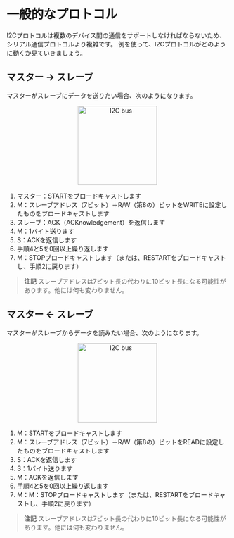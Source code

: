 <!-- # General protocol -->

# 一般的なプロトコル

<!-- 
The I2C protocol is more elaborated than the serial communication protocol because it has to support
communication between several devices. Let's see how it works using examples:
 -->

I2Cプロトコルは複数のデバイス間の通信をサポートしなければならないため、シリアル通信プロトコルより複雑です。
例を使って、I2Cプロトコルがどのように動くか見ていきましょう。

<!-- ## Master -> Slave -->

## マスター -> スレーブ

<!-- If the master wants to send data to the slave: -->

マスターがスレーブにデータを送りたい場合、次のようになります。

<p align="center">
  <img height=180 title="I2C bus" src="https://upload.wikimedia.org/wikipedia/commons/3/3e/I2C.svg">
</p>

<!-- 
1. Master: Broadcast START
2. M: Broadcast slave address (7 bits) + the R/W (8th) bit set to WRITE
3. Slave: Responds ACK (ACKnowledgement)
4. M: Send one byte
5. S: Responds ACK
6. Repeat steps 4 and 5 zero or more times
7. M: Broadcast STOP OR (broadcast RESTART and go back to (2))
 -->

1. マスター：STARTをブロードキャストします
2. M：スレーブアドレス（7ビット）＋R/W（第8の）ビットをWRITEに設定したものをブロードキャストします
3. スレーブ：ACK（ACKnowledgement）を返信します
4. M：1バイト送ります
5. S：ACKを返信します
6. 手順4と5を0回以上繰り返します
7. M：STOPブロードキャストします（または、RESTARTをブロードキャストし、手順2に戻ります）

<!-- 
> **NOTE** The slave address could have been 10 bits instead of 7 bits long. Nothing else would have
> changed.
 -->

> **注記** スレーブアドレスは7ビット長の代わりに10ビット長になる可能性があります。他には何も変わりません。

<!-- ## Master <- Slave -->

## マスター <- スレーブ

<!-- If the master wants to read data from the slave: -->

マスターがスレーブからデータを読みたい場合、次のようになります。

<p align="center">
<img height=180 title="I2C bus" src="https://upload.wikimedia.org/wikipedia/commons/3/3e/I2C.svg">
</p>

<!-- 
1. M: Broadcast START
2. M: Broadcast slave address (7 bits) + the R/W (8th) bit set to READ
3. S: Responds with ACK
4. S: Send byte
5. M: Responds with ACK
6. Repeat steps 4 and 5 zero or more times
7. M: Broadcast STOP OR (broadcast RESTART and go back to (2))
 -->

1. M：STARTをブロードキャストします
2. M：スレーブアドレス（7ビット）＋R/W（第8の）ビットをREADに設定したものをブロードキャストします
3. S：ACKを返信します
4. S：1バイト送ります
5. M：ACKを返信します
6. 手順4と5を0回以上繰り返します
7. M：M：STOPブロードキャストします（または、RESTARTをブロードキャストし、手順2に戻ります）

<!-- 
> **NOTE** The slave address could have been 10 bits instead of 7 bits long. Nothing else would have
> changed.
 -->

> **注記** スレーブアドレスは7ビット長の代わりに10ビット長になる可能性があります。他には何も変わりません。
